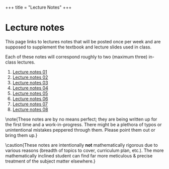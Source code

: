 +++
title = "Lecture Notes"
+++


# Lecture notes

This page links to lectures notes that will be posted once per week and are
supposed to supplement the textbook and lecture slides used in class. 

Each of these notes will correspond roughly to two (maximum three) in-class
lectures. 

1. [Lecture notes 01](lec01)
1. [Lecture notes 02](lec02)
1. [Lecture notes 03](lec03)
1. [Lecture notes 04](lec04)
1. [Lecture notes 05](lec05)
1. [Lecture notes 06](lec06)
1. [Lecture notes 07](lec07)
1. [Lecture notes 08](lec08)


\note{These notes are by no means perfect; they are being written up for the
first time and a work-in-progress. There might be a plethora of typos or
unintentional mistakes peppered through them. Please point them out or bring
them up.}

\caution{These notes are intentionally **not** mathematically rigorous due to
various reasons (breadth of topics to cover, curriculum plan, etc.). The
more mathematically inclined student can find far more meticulous & precise 
treatment of the subject matter elsewhere.}

